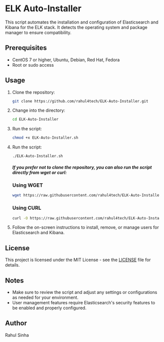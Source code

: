 # ELK Auto-Installer

This script automates the installation and configuration of Elasticsearch and Kibana for the ELK stack. It detects the operating system and package manager to ensure compatibility.

## Prerequisites

- CentOS 7 or higher, Ubuntu, Debian, Red Hat, Fedora
- Root or sudo access

## Usage

1. Clone the repository:

    ```bash
    git clone https://github.com/rahul4tech/ELK-Auto-Installer.git
    ```

2. Change into the directory:

    ```bash
    cd ELK-Auto-Installer
    ```

3. Run the script:

    ```bash
    chmod +x ELK-Auto-Installer.sh
    ```
4. Run the script:

    ```bash
    ./ELK-Auto-Installer.sh
    ```



    ##### If you prefer not to clone the repository, you can also run the script directly from wget or curl:


    ### Using WGET
    ```bash
    wget https://raw.githubusercontent.com/rahul4tech/ELK-Auto-Installer/master/ELK-Auto-Installer.sh && chmod +x ELK-Auto-Installer.sh && ./ELK-Auto-Installer.sh
    ```
    ### Using CURL

    ```bash    
    curl -O https://raw.githubusercontent.com/rahul4tech/ELK-Auto-Installer/master/ELK-Auto-Installer.sh && chmod +x ELK-Auto-Installer.sh && ./ELK-Auto-Installer.sh
    ```

4. Follow the on-screen instructions to install, remove, or manage users for Elasticsearch and Kibana.

## License

This project is licensed under the MIT License - see the [LICENSE](LICENSE) file for details.

## Notes

- Make sure to review the script and adjust any settings or configurations as needed for your environment.
- User management features require Elasticsearch's security features to be enabled and properly configured.


## Author
Rahul Sinha